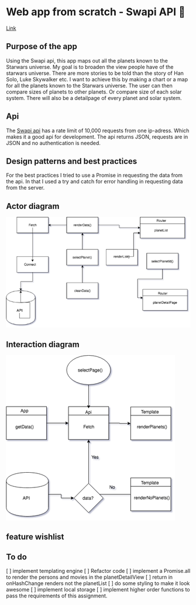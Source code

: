 # Web app from scratch - Swapi API 🐒

[Link](https://techdemo.github.io/web-app-from-scratch-18-19/week1/)
## Purpose of the app

Using the Swapi api, this app maps out all the planets known to the Starwars universe.
My goal is to broaden the view people have of the starwars universe. There are more stories to be told than the story of Han Solo, Luke Skywalker etc. I want to achieve this by making a chart or a map for all the planets known to the Starwars universe.
The user can then compare sizes of planets to other planets. Or compare size of each solar system. There will also be a detailpage of every planet and solar system.

## Api

The [Swapi api](https://swapi.co/) has a rate limit of 10,000 requests from one ip-adress. Which makes it a good api for development. The api returns JSON, requests are in JSON and no authentication is needed.

## Design patterns and best practices

For the best practices I tried to use a Promise in requesting the data from the api. In that I used a try and catch for error handling in requesting data from the server.

## Actor diagram

![Actor diagram](https://github.com/Techdemo/web-app-from-scratch-18-19/blob/master/week1/public/assets/Actor%20diagram.png?raw=true "Actor Diagram")

## Interaction diagram
![Interaction Diagram](https://github.com/Techdemo/web-app-from-scratch-18-19/blob/master/week1/public/assets/interaction%20diagram.png?raw=true "Interaction Diagram")

## feature wishlist

## To do

[ ] implement templating engine
[ ] Refactor code
[ ] implement a Promise.all to render the persons and movies in the planetDetailView
[ ] return in onHashChange renders not the planetList
[ ] do some styling to make it look awesome
[ ] implement local storage
[ ] implement higher order functions to pass the requirements of this assignment.
